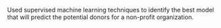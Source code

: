 Used supervised machine learning techniques to identify the best model 
that will predict the potential donors for a non-profit organization.
